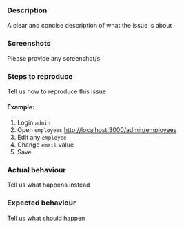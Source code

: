 ### Description
A clear and concise description of what the issue is about

### Screenshots
Please provide any screenshot/s

### Steps to reproduce
Tell us how to reproduce this issue

#### Example: 
1. Login `admin` 
2. Open `employees` [http://localhost:3000/admin/employees](http://localhost:3000/admin/employees)
3. Edit any `employee`
4. Change `email` value
5. Save

### Actual behaviour
Tell us what happens instead

### Expected behaviour
Tell us what should happen

